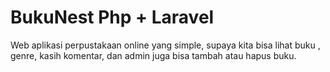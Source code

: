 # BukuNest Php + Laravel
 Web aplikasi perpustakaan online yang simple, supaya kita bisa lihat buku , genre, kasih komentar, dan admin juga bisa tambah atau hapus buku.
